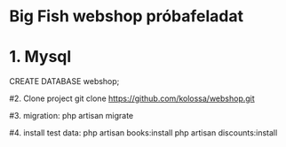 Big Fish webshop próbafeladat
=====================
# 1. Mysql
CREATE DATABASE webshop;

#2.  Clone project
git clone https://github.com/kolossa/webshop.git

#3. migration: 
php artisan migrate

#4. install test data:
php artisan books:install
php artisan discounts:install